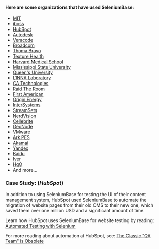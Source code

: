 <h4> Here are some organizations that have used SeleniumBase:</h4>

* [MIT](https://web.mit.edu/)
* [iboss](https://www.iboss.com/)
* [HubSpot](https://www.hubspot.com/)
* [Autodesk](https://www.autodesk.com/)
* [Veracode](https://www.veracode.com/)
* [Broadcom](https://www.broadcom.com/)
* [Thoma Bravo](https://www.thomabravo.com/)
* [Texture Health](https://www.texturehealth.com/)
* [Harvard Medical School](https://hms.harvard.edu/)
* [Mississippi State University](https://www.msstate.edu/)
* [Queen's University](https://www.queensu.ca/)
* [L1NNA Laboratory](https://l1nna.com/)
* [CA Technologies](https://www.ca.com/)
* [Raid The Room](https://raidtheroom.com/)
* [First American](https://www.firstam.com/)
* [Origin Energy](https://www.originenergy.com.au/)
* [InterSystems](https://www.intersystems.com/)
* [StreamSets](https://streamsets.com/)
* [NerdVision](https://www.nerd.vision/)
* [Cellebrite](https://www.cellebrite.com/en/home/)
* [GeoNode](http://geonode.org/)
* [VMware](https://www.vmware.com/)
* [Ark PES](https://www.arkpes.com/)
* [Akamai](https://www.akamai.com/)
* [Yandex](https://yandex.ru/)
* [Baidu](https://www.baidu.com/)
* [Iver](https://www.iver.com/)
* [HqO](https://www.hqo.co/)
* And more...

<h3>Case Study: (<i>HubSpot</i>)</h3>

In addition to using SeleniumBase for testing the UI of their content management system, HubSpot used SeleniumBase to automate the migration of website pages from their old CMS to their new one, which saved them over one million USD and a significant amount of time.

Learn how HubSpot uses SeleniumBase for website testing by reading: [Automated Testing with Selenium](https://dev.hubspot.com/blog/bid/88880/Automated-Integration-Testing-with-Selenium-at-HubSpot#hs_cos_wrapper_name)

For more reading about automation at HubSpot, see: [The Classic "QA Team" is Obsolete](https://product.hubspot.com/blog/the-classic-qa-team-is-obsolete#hs_cos_wrapper_name)
